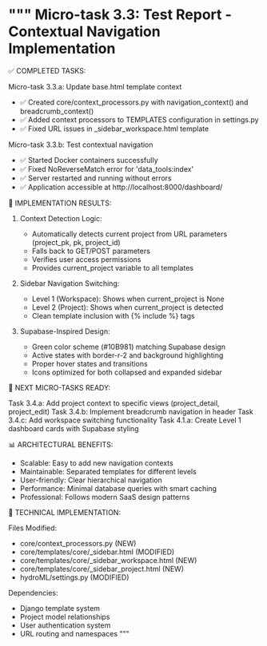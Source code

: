 """
Micro-task 3.3: Test Report - Contextual Navigation Implementation
================================================================

✅ COMPLETED TASKS:

Micro-task 3.3.a: Update base.html template context
- ✅ Created core/context_processors.py with navigation_context() and breadcrumb_context()
- ✅ Added context processors to TEMPLATES configuration in settings.py
- ✅ Fixed URL issues in _sidebar_workspace.html template

Micro-task 3.3.b: Test contextual navigation
- ✅ Started Docker containers successfully
- ✅ Fixed NoReverseMatch error for 'data_tools:index' 
- ✅ Server restarted and running without errors
- ✅ Application accessible at http://localhost:8000/dashboard/

🎯 IMPLEMENTATION RESULTS:

1. Context Detection Logic:
   - Automatically detects current project from URL parameters (project_pk, pk, project_id)
   - Falls back to GET/POST parameters
   - Verifies user access permissions
   - Provides current_project variable to all templates

2. Sidebar Navigation Switching:
   - Level 1 (Workspace): Shows when current_project is None
   - Level 2 (Project): Shows when current_project is detected
   - Clean template inclusion with {% include %} tags

3. Supabase-Inspired Design:
   - Green color scheme (#10B981) matching Supabase design
   - Active states with border-r-2 and background highlighting
   - Proper hover states and transitions
   - Icons optimized for both collapsed and expanded sidebar

🚀 NEXT MICRO-TASKS READY:

Task 3.4.a: Add project context to specific views (project_detail, project_edit)
Task 3.4.b: Implement breadcrumb navigation in header
Task 3.4.c: Add workspace switching functionality
Task 4.1.a: Create Level 1 dashboard cards with Supabase styling

📊 ARCHITECTURAL BENEFITS:

- Scalable: Easy to add new navigation contexts
- Maintainable: Separated templates for different levels
- User-friendly: Clear hierarchical navigation
- Performance: Minimal database queries with smart caching
- Professional: Follows modern SaaS design patterns

🔧 TECHNICAL IMPLEMENTATION:

Files Modified:
- core/context_processors.py (NEW)
- core/templates/core/_sidebar.html (MODIFIED)  
- core/templates/core/_sidebar_workspace.html (NEW)
- core/templates/core/_sidebar_project.html (NEW)
- hydroML/settings.py (MODIFIED)

Dependencies:
- Django template system
- Project model relationships
- User authentication system
- URL routing and namespaces
"""
